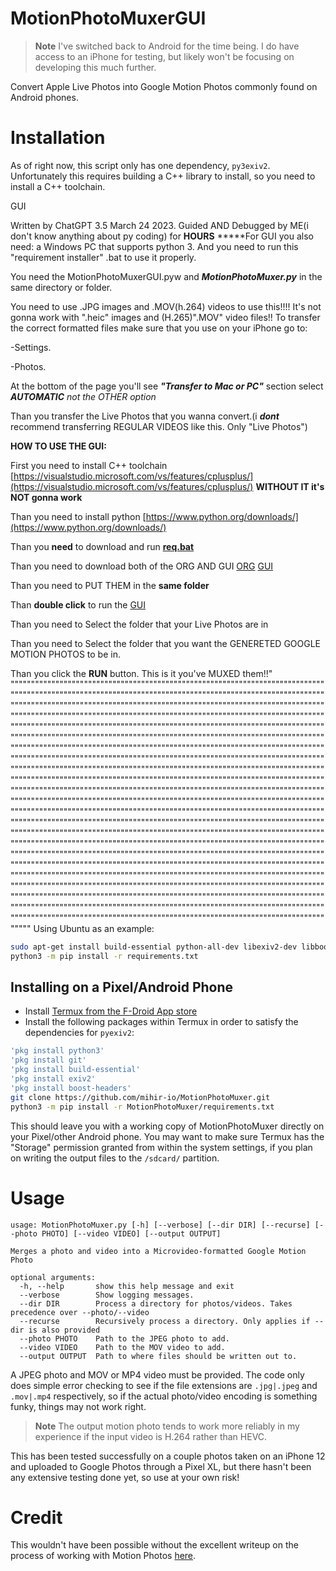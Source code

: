 MotionPhotoMuxerGUI
================

> **Note**
> I've switched back to Android for the time being. I do have access to an iPhone for testing, but
> likely won't be focusing on developing this much further.

Convert Apple Live Photos into Google Motion Photos commonly found on Android phones.

# Installation

As of right now, this script only has one dependency, `py3exiv2`. Unfortunately
this requires building a C++ library to install, so you need to install a C++ toolchain.

GUI

Written by ChatGPT 3.5 March 24 2023. Guided AND Debugged by ME(i don't know anything about py coding) for **HOURS**
*****For GUI you also need: a Windows PC that supports python 3.
And you need to run this "requirement installer" .bat to use it properly.

You need the MotionPhotoMuxerGUI.pyw and ***MotionPhotoMuxer.py*** in the same directory or folder.

You need to use .JPG images and .MOV(h.264) videos to use this!!!! It's not gonna work with ".heic" images and (H.265)".MOV" video files!! To transfer the correct formatted files make sure that you use on your iPhone go to:

-Settings.

-Photos.

At the bottom of the page you'll see ***"Transfer to Mac or PC"*** section select ***AUTOMATIC*** *not the OTHER option*

Than you transfer the Live Photos that you wanna convert.(i ***dont*** recommend transferring REGULAR VIDEOS like this. Only "Live Photos")

**HOW TO USE THE GUI:**

First you need to install C++ toolchain [https://visualstudio.microsoft.com/vs/features/cplusplus/](https://visualstudio.microsoft.com/vs/features/cplusplus/) **WITHOUT IT it's **NOT** gonna work**

Than you need to install python [https://www.python.org/downloads/](https://www.python.org/downloads/)

Than you **need** to download and run **[req.bat](https://github.com/gototheskinny/MotionPhotoMuxerGUI/blob/main/req.bat)**

Than you need to download both of the ORG AND GUI [ORG](https://github.com/gototheskinny/MotionPhotoMuxerGUI/blob/main/MotionPhotoMuxer.py) [GUI](https://github.com/gototheskinny/MotionPhotoMuxerGUI/blob/main/MotionPhotoMuxerGUI.pyw)

Than you need to PUT THEM in the **same folder**

Than **double click** to run the [GUI](https://github.com/gototheskinny/MotionPhotoMuxerGUI/blob/main/MotionPhotoMuxerGUI.pyw)

Than you need to Select the folder that your Live Photos are in

Than you need to Select the folder that you want the GENERETED GOOGLE MOTION PHOTOS to be in.

Than you click the **RUN** button. This is it you've MUXED them!!"
""""""""""""""""""""""""""""""""""""""""""""""""""""""""""""""""""""""""""""""""""""""""""""""""""""""""""""""""""""""""""""""""""""""""""""""""""""""""""""""""""""""""""""""""""""""""""""""""""""""""""""""""""""""""""""""""""""""""""""""""""""""""""""""""""""""""""""""""""""""""""""""""""""""""""""""""""""""""""""""""""""""""""""""""""""""""""""""""""""""""""""""""""""""""""""""""""""""""""""""""""""""""""""""""""""""""""""""""""""""""""""""""""""""""""""""""""""""""""""""""""""""""""""""""""""""""""""""""""""""""""""""""""""""""""""""""""""""""""""""""""""""""""""""""""""""""""""""""""""""""""""""""""""""""""""""""""""""""""""""""""""""""""""""""""""""""""""""""""""""""""""""""""""""""""""""""""""""""""""""""""""""""""""""""""""""""""""""""""""""""""""""""""""""""""""""""""""""""""""""""""""""""""""""""""""""""""""""""""""""""""""""""""""""""""""""""""""""""""""""""""""""""""""""""""""""""""""""""""""""""""""""""""""""""""""""""""""""""""""""""""""""""""""""""""""""""""""""""""""""""""""""""""""""""""""""""""""""""""""""""""""""""""""""""""""""""""""""""""""""""""""""""""""""""""""""""""""""""""""""""""""""""""""""""""""""""""""""""""""""""""""""""""""""""""""""""""""""""""""""""""""""""""""""""""""""""""""""""""""""""""""""""""""""""""""""""""""""""""""""""""""""""""""""""""""""""""""""""""""""""""""""""""""""""""""""""""""""""""""""""""""""""""""""""""""""""""""""""""""""""""""""""""""""""""""""""""""""""""""""""""""""""""""""""""""""""""""""""""""""""""""""""""""""""""""""""""""""""""""""""""""""""""""""""""""""""""""""""""""""""""""""""""""""""""""""""""""""""""""""""""""""""""""""""""""""""""""""""""""""""""""""""""""""""""""""""""""""""""""""""""""""""""""""""""""""""""""""""""""""""""""""""""""""""""""""""""""""""""""""""""""""""""""""""
Using Ubuntu as an example:

~~~bash
sudo apt-get install build-essential python-all-dev libexiv2-dev libboost-python-dev python3 python3-pip python3-venv
python3 -m pip install -r requirements.txt
~~~

## Installing on a Pixel/Android Phone

* Install [Termux from the F-Droid App store](https://f-droid.org/en/packages/com.termux/)
* Install the following packages within Termux in order to satisfy the dependencies for `pyexiv2`:

~~~bash
'pkg install python3'
'pkg install git'
'pkg install build-essential'
'pkg install exiv2'
'pkg install boost-headers'
git clone https://github.com/mihir-io/MotionPhotoMuxer.git
python3 -m pip install -r MotionPhotoMuxer/requirements.txt
~~~

This should leave you with a working copy of MotionPhotoMuxer directly on your Pixel/other Android phone.
You may want to make sure Termux has the "Storage" permission granted from within the system settings, if
you plan on writing the output files to the `/sdcard/` partition.


# Usage

~~~
usage: MotionPhotoMuxer.py [-h] [--verbose] [--dir DIR] [--recurse] [--photo PHOTO] [--video VIDEO] [--output OUTPUT]

Merges a photo and video into a Microvideo-formatted Google Motion Photo

optional arguments:
  -h, --help       show this help message and exit
  --verbose        Show logging messages.
  --dir DIR        Process a directory for photos/videos. Takes precedence over --photo/--video
  --recurse        Recursively process a directory. Only applies if --dir is also provided
  --photo PHOTO    Path to the JPEG photo to add.
  --video VIDEO    Path to the MOV video to add.
  --output OUTPUT  Path to where files should be written out to.
~~~

A JPEG photo and MOV or MP4 video must be provided. The code only does simple
error checking to see if the file extensions are `.jpg|.jpeg` and `.mov|.mp4`
respectively, so if the actual photo/video encoding is something funky, things
may not work right.

> **Note**
> The output motion photo tends to work more reliably in my experience if the input video is H.264 rather than HEVC.

This has been tested successfully on a couple photos taken on an iPhone 12 and
uploaded to Google Photos through a Pixel XL, but there hasn't been any
extensive testing done yet, so use at your own risk!

# Credit

This wouldn't have been possible without the excellent writeup on the process
of working with Motion Photos [here](https://medium.com/android-news/working-with-motion-photos-da0aa49b50c).
